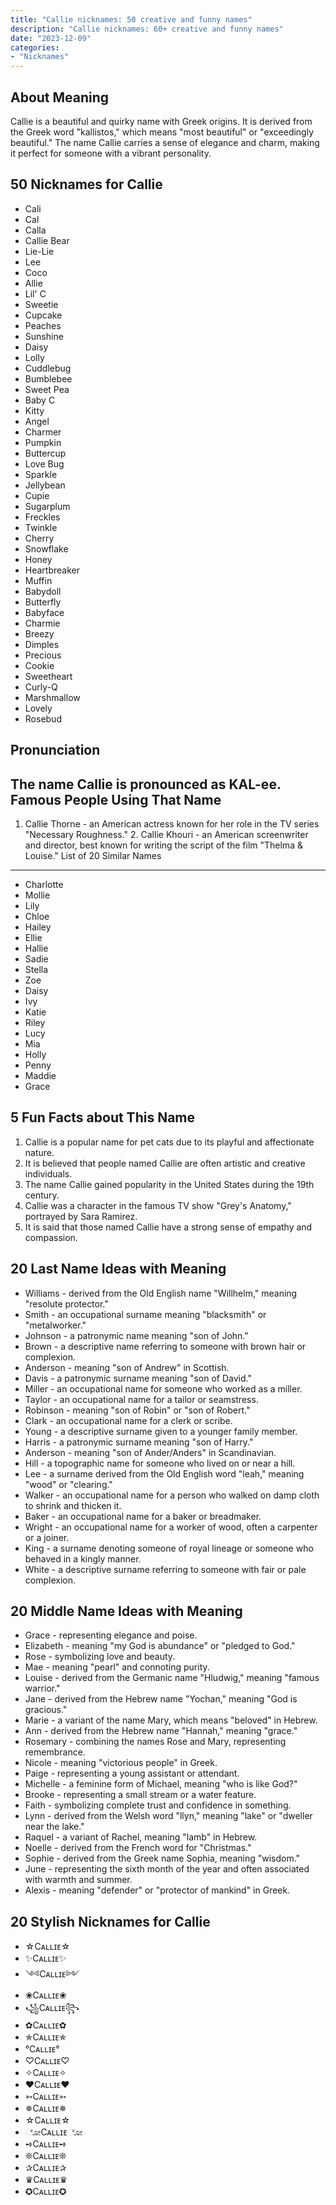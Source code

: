 ```yaml
---
title: "Callie nicknames: 50 creative and funny names"
description: "Callie nicknames: 60+ creative and funny names"
date: "2023-12-09"
categories:
- "Nicknames"
---
```


About Meaning
-------------

Callie is a beautiful and quirky name with Greek origins. It is derived from the Greek word "kallistos," which means "most beautiful" or "exceedingly beautiful." The name Callie carries a sense of elegance and charm, making it perfect for someone with a vibrant personality. 

50 Nicknames for Callie
-----------------------

- Cali
- Cal
- Calla
- Callie Bear
- Lie-Lie
- Lee
- Coco
- Allie
- Lil' C
- Sweetie
- Cupcake
- Peaches
- Sunshine
- Daisy
- Lolly
- Cuddlebug
- Bumblebee
- Sweet Pea
- Baby C
- Kitty
- Angel
- Charmer
- Pumpkin
- Buttercup
- Love Bug
- Sparkle
- Jellybean
- Cupie
- Sugarplum
- Freckles
- Twinkle
- Cherry
- Snowflake
- Honey
- Heartbreaker
- Muffin
- Babydoll
- Butterfly
- Babyface
- Charmie
- Breezy
- Dimples
- Precious
- Cookie
- Sweetheart
- Curly-Q
- Marshmallow
- Lovely
- Rosebud

Pronunciation
-------------

The name Callie is pronounced as KAL-ee. Famous People Using That Name
-----------------------------

1. Callie Thorne - an American actress known for her role in the TV series "Necessary Roughness." 2. Callie Khouri - an American screenwriter and director, best known for writing the script of the film "Thelma &amp; Louise." List of 20 Similar Names
------------------------

- Charlotte
- Mollie
- Lily
- Chloe
- Hailey
- Ellie
- Hallie
- Sadie
- Stella
- Zoe
- Daisy
- Ivy
- Katie
- Riley
- Lucy
- Mia
- Holly
- Penny
- Maddie
- Grace

5 Fun Facts about This Name
---------------------------

1. Callie is a popular name for pet cats due to its playful and affectionate nature.
2. It is believed that people named Callie are often artistic and creative individuals.
3. The name Callie gained popularity in the United States during the 19th century.
4. Callie was a character in the famous TV show "Grey's Anatomy," portrayed by Sara Ramirez.
5. It is said that those named Callie have a strong sense of empathy and compassion.

20 Last Name Ideas with Meaning
-------------------------------

- Williams - derived from the Old English name "Willhelm," meaning "resolute protector."
- Smith - an occupational surname meaning "blacksmith" or "metalworker."
- Johnson - a patronymic name meaning "son of John."
- Brown - a descriptive name referring to someone with brown hair or complexion.
- Anderson - meaning "son of Andrew" in Scottish.
- Davis - a patronymic surname meaning "son of David."
- Miller - an occupational name for someone who worked as a miller.
- Taylor - an occupational name for a tailor or seamstress.
- Robinson - meaning "son of Robin" or "son of Robert."
- Clark - an occupational name for a clerk or scribe.
- Young - a descriptive surname given to a younger family member.
- Harris - a patronymic surname meaning "son of Harry."
- Anderson - meaning "son of Ander/Anders" in Scandinavian.
- Hill - a topographic name for someone who lived on or near a hill.
- Lee - a surname derived from the Old English word "leah," meaning "wood" or "clearing."
- Walker - an occupational name for a person who walked on damp cloth to shrink and thicken it.
- Baker - an occupational name for a baker or breadmaker.
- Wright - an occupational name for a worker of wood, often a carpenter or a joiner.
- King - a surname denoting someone of royal lineage or someone who behaved in a kingly manner.
- White - a descriptive surname referring to someone with fair or pale complexion.

20 Middle Name Ideas with Meaning
---------------------------------

- Grace - representing elegance and poise.
- Elizabeth - meaning "my God is abundance" or "pledged to God."
- Rose - symbolizing love and beauty.
- Mae - meaning "pearl" and connoting purity.
- Louise - derived from the Germanic name "Hludwig," meaning "famous warrior."
- Jane - derived from the Hebrew name "Yochan," meaning "God is gracious."
- Marie - a variant of the name Mary, which means "beloved" in Hebrew.
- Ann - derived from the Hebrew name "Hannah," meaning "grace."
- Rosemary - combining the names Rose and Mary, representing remembrance.
- Nicole - meaning "victorious people" in Greek.
- Paige - representing a young assistant or attendant.
- Michelle - a feminine form of Michael, meaning "who is like God?"
- Brooke - representing a small stream or a water feature.
- Faith - symbolizing complete trust and confidence in something.
- Lynn - derived from the Welsh word "llyn," meaning "lake" or "dweller near the lake."
- Raquel - a variant of Rachel, meaning "lamb" in Hebrew.
- Noelle - derived from the French word for "Christmas."
- Sophie - derived from the Greek name Sophia, meaning "wisdom."
- June - representing the sixth month of the year and often associated with warmth and summer.
- Alexis - meaning "defender" or "protector of mankind" in Greek.

20 Stylish Nicknames for Callie
-------------------------------

- ☆Cᴀʟʟɪᴇ☆
- ✨Cᴀʟʟɪᴇ✨
- ༺Cᴀʟʟɪᴇ༻
- ❀Cᴀʟʟɪᴇ❀
- ꧁Cᴀʟʟɪᴇ꧂
- ✿Cᴀʟʟɪᴇ✿
- ✯Cᴀʟʟɪᴇ✯
- °Cᴀʟʟɪᴇ°
- ♡Cᴀʟʟɪᴇ♡
- ✧Cᴀʟʟɪᴇ✧
- ❤Cᴀʟʟɪᴇ❤
- ➳Cᴀʟʟɪᴇ➳
- ✵Cᴀʟʟɪᴇ✵
- ☆Cᴀʟʟɪᴇ☆
- ೋCᴀʟʟɪᴇೋ
- ➺Cᴀʟʟɪᴇ➺
- ❊Cᴀʟʟɪᴇ❊
- ✰Cᴀʟʟɪᴇ✰
- ♛Cᴀʟʟɪᴇ♛
- ✪Cᴀʟʟɪᴇ✪
